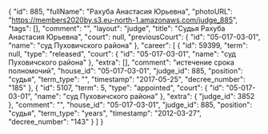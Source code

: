 {
    "id": 885,
    "fullName": "Рахуба Анастасия Юрьевна",
    "photoURL": "https://members2020by.s3.eu-north-1.amazonaws.com/judge_885",
    "tags": [],
    "comment": "",
    "layout": "judge",
    "title": "Судья Рахуба Анастасия Юрьевна",
    "court": null,
    "previousCourt": {
        "id": "05-017-03-01",
        "name": "суд Пуховичского района"
    },
    "career": [
        {
            "id": 59399,
            "term": null,
            "type": "released",
            "court": {
                "id": "05-017-03-01",
                "name": "суд Пуховичского района"
            },
            "extra": [],
            "comment": "истечение срока полномочий",
            "house_id": "05-017-03-01",
            "judge_id": 885,
            "position": "судья",
            "term_type": "",
            "timestamp": "2017-05-25",
            "decree_number": "185"
        },
        {
            "id": 5107,
            "term": 5,
            "type": "appointed",
            "court": {
                "id": "05-017-03-01",
                "name": "суд Пуховичского района"
            },
            "extra": {
                "judge_id": 3852
            },
            "comment": "",
            "house_id": "05-017-03-01",
            "judge_id": 885,
            "position": "судья",
            "term_type": "years",
            "timestamp": "2012-03-27",
            "decree_number": "143"
        }
    ]
}